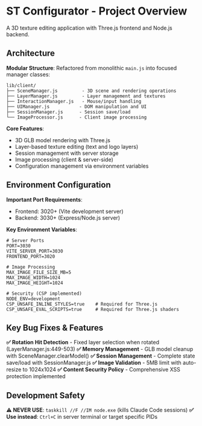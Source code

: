 # ST Configurator - Project Overview

A 3D texture editing application with Three.js frontend and Node.js backend.

## Architecture

**Modular Structure**: Refactored from monolithic `main.js` into focused manager classes:

```
lib/client/
├── SceneManager.js         - 3D scene and rendering operations
├── LayerManager.js         - Layer management and textures
├── InteractionManager.js   - Mouse/input handling
├── UIManager.js           - DOM manipulation and UI
├── SessionManager.js      - Session save/load
└── ImageProcessor.js      - Client image processing
```

**Core Features**:
- 3D GLB model rendering with Three.js
- Layer-based texture editing (text and logo layers)
- Session management with server storage
- Image processing (client & server-side)
- Configuration management via environment variables

## Environment Configuration

**Important Port Requirements**:
- Frontend: 3020+ (Vite development server)
- Backend: 3030+ (Express/Node.js server)

**Key Environment Variables**:
```env
# Server Ports
PORT=3030
VITE_SERVER_PORT=3030
FRONTEND_PORT=3020

# Image Processing
MAX_IMAGE_FILE_SIZE_MB=5
MAX_IMAGE_WIDTH=1024
MAX_IMAGE_HEIGHT=1024

# Security (CSP implemented)
NODE_ENV=development
CSP_UNSAFE_INLINE_STYLES=true    # Required for Three.js
CSP_UNSAFE_EVAL_SCRIPTS=true     # Required for Three.js shaders
```

## Key Bug Fixes & Features

**✅ Rotation Hit Detection** - Fixed layer selection when rotated (LayerManager.js:449-503)
**✅ Memory Management** - GLB model cleanup with SceneManager.clearModel()
**✅ Session Management** - Complete state save/load with SessionManager.js
**✅ Image Validation** - 5MB limit with auto-resize to 1024x1024
**✅ Content Security Policy** - Comprehensive XSS protection implemented

## Development Safety

**⚠️ NEVER USE**: `taskkill //F //IM node.exe` (kills Claude Code sessions)
**✅ Use instead**: `Ctrl+C` in server terminal or target specific PIDs